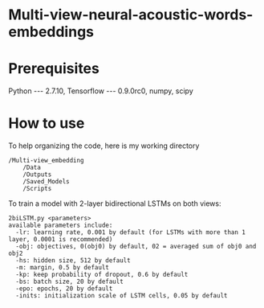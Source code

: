 # Multi-view-neural-acoustic-words-embeddings
# Prerequisites
Python --- 2.7.10, Tensorflow --- 0.9.0rc0, numpy, scipy
# How to use
To help organizing the code, here is my working directory

    /Multi-view_embedding
        /Data
        /Outputs
        /Saved_Models
        /Scripts

To train a model with 2-layer bidirectional LSTMs on both views:

    2biLSTM.py <parameters>
    available parameters include:
      -lr: learning rate, 0.001 by default (for LSTMs with more than 1 layer, 0.0001 is recommended)
      -obj: objectives, 0(obj0) by default, 02 = averaged sum of obj0 and obj2
      -hs: hidden size, 512 by default
      -m: margin, 0.5 by default
      -kp: keep probability of dropout, 0.6 by default
      -bs: batch size, 20 by default
      -epo: epochs, 20 by default
      -inits: initialization scale of LSTM cells, 0.05 by default
